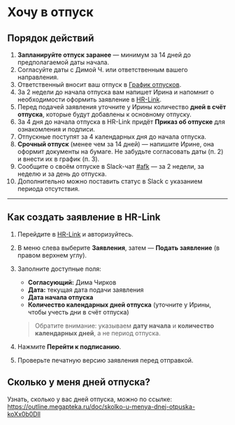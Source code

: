 # Хочу в отпуск

## Порядок действий

1. **Запланируйте отпуск заранее** — минимум за 14 дней до предполагаемой даты начала.  
2. Согласуйте даты с Димой Ч. или ответственным вашего направления.  
3. Ответственный вносит ваш отпуск в [График отпусков](https://docs.google.com/spreadsheets/d/1SteOIx44J4DcQ4PQSvEbz9gjPoO0anrsp158h8V_Xrg/edit?gid=1950871027#gid=1950871027).  
4. За 2 недели до начала отпуска вам напишет Ирина и напомнит о необходимости оформить заявление в [HR-Link](https://outline.megapteka.ru/doc/kak-sozdat-zayavlenie-qXWUykH4ZC).  
5. Перед подачей заявления уточните у Ирины количество **дней в счёт отпуска**, которые будут добавлены к основному отпуску.  
6. За 4 дня до начала отпуска в HR-Link придёт **Приказ об отпуске** для ознакомления и подписи.  
7. Отпускные поступят за 4 календарных дня до начала отпуска.  
8. **Срочный отпуск** (менее чем за 14 дней) — напишите Ирине, она оформит документы на бумаге. Не забудьте согласовать даты (п. 2) и внести их в график (п. 3).  
9. Сообщите о своём отпуске в Slack-чат [#afk](https://platfomni.slack.com/archives/CSTT68TU3) — за 2 недели, за неделю и за день до отпуска.  
10. Дополнительно можно поставить статус в Slack с указанием периода отсутствия.  

---

## Как создать заявление в HR-Link

1. Перейдите в [HR-Link](https://megapteka.hr-link.ru/) и авторизуйтесь.  
2. В меню слева выберите **Заявления**, затем — **Подать заявление** (в правом верхнем углу).  
3. Заполните доступные поля:  
   - **Согласующий:** Дима Чирков  
   - **Дата:** текущая дата подачи заявления  
   - **Дата начала отпуска**  
   - **Количество календарных дней отпуска** (уточните у Ирины, чтобы учесть дни в счёт отпуска)  

   > Обратите внимание: указываем **дату начала** и **количество календарных дней**, а не период отпуска.  

4. Нажмите **Перейти к подписанию**.  
5. Проверьте печатную версию заявления перед отправкой.  

## Сколько у меня дней отпуска?

Узнать, сколько у вас дней отпуска, можно по ссылке: https://outline.megapteka.ru/doc/skolko-u-menya-dnej-otpuska-koXx0b0Dll